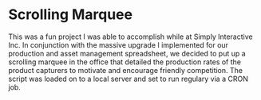# Scrolling Marquee
This was a fun project I was able to accomplish while at Simply Interactive Inc.  In conjunction with the massive upgrade I implemented for our production and asset management spreadsheet, we decided to put up a scrolling marquee in the office that detailed the production rates of the product capturers to motivate and encourage friendly competition.  The script was loaded on to a local server and set to run regulary via a CRON job.